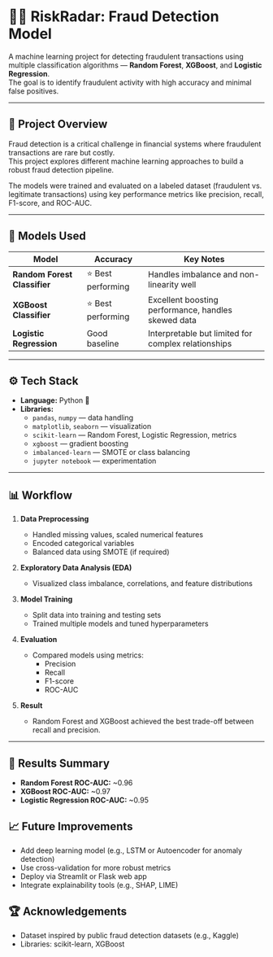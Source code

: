 # 🕵️‍♂️ RiskRadar: Fraud Detection Model

A machine learning project for detecting fraudulent transactions using multiple classification algorithms — **Random Forest**, **XGBoost**, and **Logistic Regression**.  
The goal is to identify fraudulent activity with high accuracy and minimal false positives.

---

## 🚀 Project Overview

Fraud detection is a critical challenge in financial systems where fraudulent transactions are rare but costly.  
This project explores different machine learning approaches to build a robust fraud detection pipeline.

The models were trained and evaluated on a labeled dataset (fraudulent vs. legitimate transactions) using key performance metrics like precision, recall, F1-score, and ROC-AUC.

---

## 🧠 Models Used

| Model | Accuracy | Key Notes |
|--------|-----------|-----------|
| **Random Forest Classifier** | ⭐ Best performing | Handles imbalance and non-linearity well |
| **XGBoost Classifier** | ⭐ Best performing | Excellent boosting performance, handles skewed data |
| **Logistic Regression** | Good baseline | Interpretable but limited for complex relationships |

---

## ⚙️ Tech Stack

- **Language:** Python 🐍  
- **Libraries:**  
  - `pandas`, `numpy` — data handling  
  - `matplotlib`, `seaborn` — visualization  
  - `scikit-learn` — Random Forest, Logistic Regression, metrics  
  - `xgboost` — gradient boosting  
  - `imbalanced-learn` — SMOTE or class balancing  
  - `jupyter notebook` — experimentation

---

## 📊 Workflow

1. **Data Preprocessing**
   - Handled missing values, scaled numerical features  
   - Encoded categorical variables  
   - Balanced data using SMOTE (if required)

2. **Exploratory Data Analysis (EDA)**
   - Visualized class imbalance, correlations, and feature distributions

3. **Model Training**
   - Split data into training and testing sets  
   - Trained multiple models and tuned hyperparameters

4. **Evaluation**
   - Compared models using metrics:
     - Precision
     - Recall
     - F1-score
     - ROC-AUC

5. **Result**
   - Random Forest and XGBoost achieved the best trade-off between recall and precision.

---

## 🧾 Results Summary

- **Random Forest ROC-AUC:** ~0.96  
- **XGBoost ROC-AUC:** ~0.97  
- **Logistic Regression ROC-AUC:** ~0.95

## 📈 Future Improvements

- Add deep learning model (e.g., LSTM or Autoencoder for anomaly detection)
- Use cross-validation for more robust metrics
- Deploy via Streamlit or Flask web app
- Integrate explainability tools (e.g., SHAP, LIME)

## 🏆 Acknowledgements
- Dataset inspired by public fraud detection datasets (e.g., Kaggle)
- Libraries: scikit-learn, XGBoost
